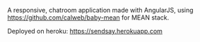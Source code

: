 A responsive, chatroom application made with AngularJS, using https://github.com/calweb/baby-mean for MEAN stack.

Deployed on heroku: https://sendsay.herokuapp.com
